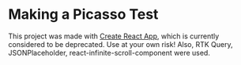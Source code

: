 # Making a Picasso Test

This project was made with [Create React App](https://github.com/facebook/create-react-app), which is currently considered to be deprecated. Use at your own risk!
Also, RTK Query, JSONPlaceholder, react-infinite-scroll-component were used.
